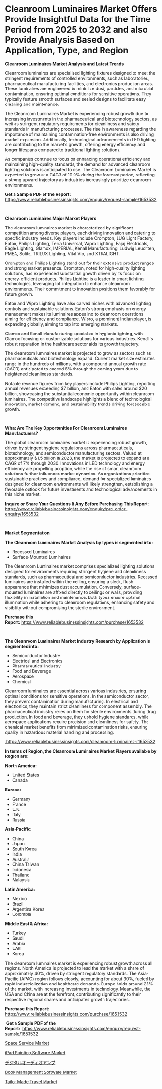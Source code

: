 <p><h1>Cleanroom Luminaires Market Offers Provide Insightful Data for the Time Period from 2025 to 2032 and also Provide Analysis Based on Application, Type, and Region</h1></p><p><strong>Cleanroom Luminaires Market Analysis and Latest Trends</strong></p>
<p><p>Cleanroom luminaires are specialized lighting fixtures designed to meet the stringent requirements of controlled environments, such as laboratories, pharmaceutical manufacturing facilities, and electronics production areas. These luminaires are engineered to minimize dust, particles, and microbial contamination, ensuring optimal conditions for sensitive operations. They typically feature smooth surfaces and sealed designs to facilitate easy cleaning and maintenance.</p><p>The Cleanroom Luminaires Market is experiencing robust growth due to increasing investments in the pharmaceutical and biotechnology sectors, as well as stringent regulatory requirements for cleanliness and safety standards in manufacturing processes. The rise in awareness regarding the importance of maintaining contamination-free environments is also driving market expansion. Additionally, technological advancements in LED lighting are contributing to the market’s growth, offering energy efficiency and longer lifespans compared to traditional lighting solutions.</p><p>As companies continue to focus on enhancing operational efficiency and maintaining high-quality standards, the demand for advanced cleanroom lighting solutions is anticipated to rise. The Cleanroom Luminaires Market is expected to grow at a CAGR of 10.9% during the forecast period, reflecting a strong upward trajectory as industries increasingly prioritize cleanroom environments.</p></p>
<p><strong>Get a Sample PDF of the Report:&nbsp;</strong> <a href="https://www.reliablebusinessinsights.com/enquiry/request-sample/1653532?utm_campaign=39&utm_medium=2&utm_source=Github&utm_content=ia&utm_term=07032025&utm_id=cleanroom-luminaires">https://www.reliablebusinessinsights.com/enquiry/request-sample/1653532</a></p>
<p>&nbsp;</p>
<p><strong>Cleanroom Luminaires Major Market Players</strong></p>
<p><p>The cleanroom luminaires market is characterized by significant competition among diverse players, each driving innovation and catering to specific industry needs. Key players include Crompton, LUG Light Factory, Eaton, Philips Lighting, Terra Universal, Wipro Lighting, Bajaj Electricals, Eagle Lighting, Glamox, IMPERIAL, Kenall Manufacturing, Ludwig Leuchten, PMEA, Solite, TRILUX Lighting, Vital Vio, and XTRALIGHT.</p><p>Crompton and Philips Lighting stand out for their extensive product ranges and strong market presence. Crompton, noted for high-quality lighting solutions, has experienced substantial growth driven by its focus on energy-efficient products. Philips Lighting is a leader in smart lighting technologies, leveraging IoT integration to enhance cleanroom environments. Their commitment to innovation positions them favorably for future growth.</p><p>Eaton and Wipro Lighting have also carved niches with advanced lighting controls and sustainable solutions. Eaton's strong emphasis on energy management makes its luminaires appealing to cleanroom operations aiming for efficiency and compliance. Wipro, a prominent Indian player, is expanding globally, aiming to tap into emerging markets.</p><p>Glamox and Kenall Manufacturing specialize in hygienic lighting, with Glamox focusing on customizable solutions for various industries. Kenall's robust reputation in the healthcare sector aids its growth trajectory.</p><p>The cleanroom luminaires market is projected to grow as sectors such as pharmaceuticals and biotechnology expand. Current market size estimates range in the hundreds of millions, with a compound annual growth rate (CAGR) anticipated to exceed 5% through the coming years due to heightened cleanliness standards.</p><p>Notable revenue figures from key players include Philips Lighting, reporting annual revenues exceeding $7 billion, and Eaton with sales around $20 billion, showcasing the substantial economic opportunity within cleanroom luminaires. The competitive landscape highlights a blend of technological innovation, market demand, and sustainability trends driving foreseeable growth.</p></p>
<p>&nbsp;</p>
<p><strong>What Are The Key Opportunities For Cleanroom Luminaires Manufacturers?</strong></p>
<p><p>The global cleanroom luminaires market is experiencing robust growth, driven by stringent hygiene regulations across pharmaceuticals, biotechnology, and semiconductor manufacturing sectors. Valued at approximately $1.5 billion in 2023, the market is projected to expand at a CAGR of 7% through 2030. Innovations in LED technology and energy efficiency are propelling adoption, while the rise of smart cleanroom solutions further influences market dynamics. As organizations prioritize sustainable practices and compliance, demand for specialized luminaires designed for cleanroom environments will likely strengthen, establishing a favorable outlook for future investments and technological advancements in this niche market.</p></p>
<p><strong>Inquire or Share Your Questions If Any Before Purchasing This Report:</strong> <a href="https://www.reliablebusinessinsights.com/enquiry/pre-order-enquiry/1653532?utm_campaign=39&utm_medium=2&utm_source=Github&utm_content=ia&utm_term=07032025&utm_id=cleanroom-luminaires">https://www.reliablebusinessinsights.com/enquiry/pre-order-enquiry/1653532</a></p>
<p>&nbsp;</p>
<p><strong>Market Segmentation</strong></p>
<p><strong>The Cleanroom Luminaires Market Analysis by types is segmented into:</strong></p>
<p><ul><li>Recessed Luminaires</li><li>Surface-Mounted Luminaires</li></ul></p>
<p><p>The Cleanroom Luminaires market comprises specialized lighting solutions designed for environments requiring stringent hygiene and cleanliness standards, such as pharmaceutical and semiconductor industries. Recessed luminaires are installed within the ceiling, ensuring a sleek, flush appearance that minimizes dust accumulation. Conversely, surface-mounted luminaires are affixed directly to ceilings or walls, providing flexibility in installation and maintenance. Both types ensure optimal illumination while adhering to cleanroom regulations, enhancing safety and visibility without compromising the sterile environment.</p></p>
<p><strong>Purchase this Report:&nbsp;</strong><a href="https://www.reliablebusinessinsights.com/purchase/1653532?utm_campaign=39&utm_medium=2&utm_source=Github&utm_content=ia&utm_term=07032025&utm_id=cleanroom-luminaires">https://www.reliablebusinessinsights.com/purchase/1653532</a></p>
<p>&nbsp;</p>
<p><strong>The Cleanroom Luminaires Market Industry Research by Application is segmented into:</strong></p>
<p><ul><li>Semiconductor Industry</li><li>Electrical and Electronics</li><li>Pharmaceutical Industry</li><li>Food and Beverage</li><li>Aerospace</li><li>Chemical</li></ul></p>
<p><p>Cleanroom luminaires are essential across various industries, ensuring optimal conditions for sensitive operations. In the semiconductor sector, they prevent contamination during manufacturing. In electrical and electronics, they maintain strict cleanliness for component assembly. The pharmaceutical industry relies on them for sterile environments during drug production. In food and beverage, they uphold hygiene standards, while aerospace applications require precision and cleanliness for safety. The chemical market benefits from minimized contamination risks, ensuring quality in hazardous material handling and processing.</p></p>
<p><a href="https://www.reliablebusinessinsights.com/cleanroom-luminaires-r1653532?utm_campaign=39&utm_medium=2&utm_source=Github&utm_content=ia&utm_term=07032025&utm_id=cleanroom-luminaires">&nbsp;https://www.reliablebusinessinsights.com/cleanroom-luminaires-r1653532</a></p>
<p><strong>In terms of Region, the Cleanroom Luminaires Market Players available by Region are:</strong></p>
<p>
    <p> <strong> North America: </strong>
        <ul>
            <li>United States</li>
            <li>Canada</li>
        </ul>
        </p> 
    <p> <strong> Europe: </strong>
        <ul>
            <li>Germany</li>
            <li>France</li>
            <li>U.K.</li>
            <li>Italy</li>
            <li>Russia</li>
        </ul>
        </p> 
    <p> <strong> Asia-Pacific: </strong>
        <ul>
            <li>China</li>
            <li>Japan</li>
            <li>South Korea</li>
            <li>India</li>
            <li>Australia</li>
            <li>China Taiwan</li>
            <li>Indonesia</li>
            <li>Thailand</li>
            <li>Malaysia</li>
        </ul>
        </p> 
    <p> <strong> Latin America: </strong>
        <ul>
            <li>Mexico</li>
            <li>Brazil</li>
            <li>Argentina Korea</li>
            <li>Colombia</li>
        </ul>
        </p> 
    <p> <strong> Middle East & Africa: </strong>
        <ul>
            <li>Turkey</li>
            <li>Saudi</li>
            <li>Arabia</li>
            <li>UAE</li>
            <li>Korea</li>
        </ul>
    </p>
    </p>
<p><p>The cleanroom luminaires market is experiencing robust growth across all regions. North America is projected to lead the market with a share of approximately 40%, driven by stringent regulatory standards. The Asia-Pacific (APAC) region follows closely, accounting for about 30%, fueled by rapid industrialization and healthcare demands. Europe holds around 25% of the market, with increasing investments in technology. Meanwhile, the USA and China are at the forefront, contributing significantly to their respective regional shares and anticipated growth trajectories.</p></p>
<p><strong>Purchase this Report: </strong><a href="https://www.reliablebusinessinsights.com/purchase/1653532?utm_campaign=39&utm_medium=2&utm_source=Github&utm_content=ia&utm_term=07032025&utm_id=cleanroom-luminaires">https://www.reliablebusinessinsights.com/purchase/1653532</a></p>
<p>&nbsp;<strong>Get a Sample PDF of the Report:&nbsp;&nbsp;</strong><a href="https://www.reliablebusinessinsights.com/enquiry/request-sample/1653532?utm_campaign=39&utm_medium=2&utm_source=Github&utm_content=ia&utm_term=07032025&utm_id=cleanroom-luminaires">https://www.reliablebusinessinsights.com/enquiry/request-sample/1653532</a></p>
<p><strong></strong></p>
<p><p><a href="https://github.com/drielvinki/Market-Research-Report-List-1/blob/main/space-service-market.md?utm_campaign=39&utm_medium=2&utm_source=Github&utm_content=ia&utm_term=07032025&utm_id=cleanroom-luminaires">Space Service Market</a></p><p><a href="https://github.com/latzerelfigo48/Market-Research-Report-List-1/blob/main/ipad-painting-software-market.md?utm_campaign=39&utm_medium=2&utm_source=Github&utm_content=ia&utm_term=07032025&utm_id=cleanroom-luminaires">iPad Painting Software Market</a></p><p><a href="https://github.com/mohamedbakry57/Market-Research-Report-List-7/blob/main/368885841898.md?utm_campaign=39&utm_medium=2&utm_source=Github&utm_content=ia&utm_term=07032025&utm_id=cleanroom-luminaires">デジタルオーディオアンプ</a></p><p><a href="https://github.com/ghaligopezf5/Market-Research-Report-List-1/blob/main/book-management-software-market.md?utm_campaign=39&utm_medium=2&utm_source=Github&utm_content=ia&utm_term=07032025&utm_id=cleanroom-luminaires">Book Management Software Market</a></p><p><a href="https://github.com/decockogbaro25/Market-Research-Report-List-1/blob/main/tailor-made-travel-market.md?utm_campaign=39&utm_medium=2&utm_source=Github&utm_content=ia&utm_term=07032025&utm_id=cleanroom-luminaires">Tailor Made Travel Market</a></p></p>